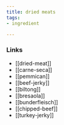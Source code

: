 ```yaml
---
title: dried meats
tags:
- ingredient

---
```



### Links

* [[dried-meat]]
* [[carne-seca]]
* [[pemmican]]
* [[beef-jerky]]
* [[biltong]]
* [[bresaola]]
* [[bunderfleisch]]
* [[chipped-beef]]
* [[turkey-jerky]]
